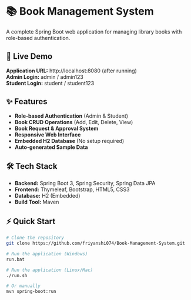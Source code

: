 # 📚 Book Management System

A complete Spring Boot web application for managing library books with role-based authentication.

## 🚀 Live Demo
**Application URL:** http://localhost:8080 (after running)  
**Admin Login:** admin / admin123  
**Student Login:** student / student123  

## ✨ Features
- **Role-based Authentication** (Admin & Student)
- **Book CRUD Operations** (Add, Edit, Delete, View)
- **Book Request & Approval System**
- **Responsive Web Interface**
- **Embedded H2 Database** (No setup required)
- **Auto-generated Sample Data**

## 🛠️ Tech Stack
- **Backend:** Spring Boot 3, Spring Security, Spring Data JPA
- **Frontend:** Thymeleaf, Bootstrap, HTML5, CSS3
- **Database:** H2 (Embedded)
- **Build Tool:** Maven

## ⚡ Quick Start
```bash
# Clone the repository
git clone https://github.com/friyanshi074/Book-Management-System.git

# Run the application (Windows)
run.bat

# Run the application (Linux/Mac)
./run.sh

# Or manually
mvn spring-boot:run